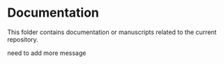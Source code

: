 # Documentation

This folder contains documentation or manuscripts related to the current repository.

need to add more message
